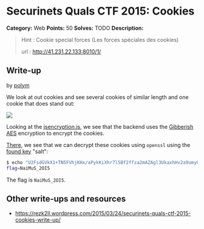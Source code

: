 # Securinets Quals CTF 2015: Cookies

**Category:** Web
**Points:** 50
**Solves:** TODO
**Description:** 

> Hint : Cookie special forces (Les forces spéciales des cookies) 
>
> url : http://41.231.22.133:8010/1/

## Write-up

by [polym](https://github.com/abpolym)

We look at out cookies and see several cookies of similar length and one cookie that does stand out:

![](cookies.png)

Looking at the [jsencryption.js](./41.231.22.133-8010/1/jsencryption.js), we see that the backend uses the [Gibberish AES](http://github.com/markpercival/gibberish-aes/tree/master) encryption to encrypt the cookies.

[There](https://github.com/mdp/gibberish-aes), we see that we can decrypt these cookies using `openssl` using the [found key](./41.231.22.133-8010/1/index.html) "salt":

```bash
$ echo "U2FsdGVkX1+TN5FVhjKHx/aPykKiXhr7l5Bf2ffza2mAZAgl3UkaxhHv2a9umyGT" | openssl enc -d -aes-256-cbc -a -k salt
flag=NaiMuS_2OI5
```

The flag is `NaiMuS_2OI5`.

## Other write-ups and resources

* <https://rezk2ll.wordpress.com/2015/03/24/securinets-quals-ctf-2015-cookies-write-up/>